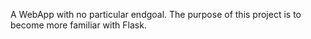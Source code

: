 A WebApp with no particular endgoal. The purpose of this project is to become more familiar with Flask.
